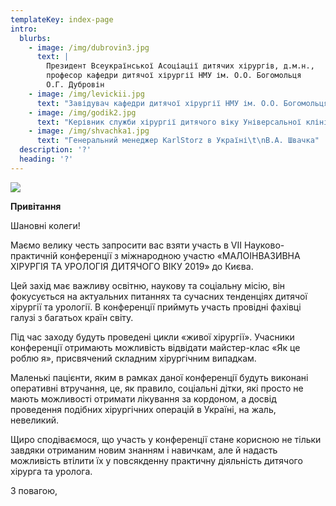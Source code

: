 ```yaml
---
templateKey: index-page
intro:
  blurbs:
    - image: /img/dubrovin3.jpg
      text: |
        Президент Всеукраїнської Асоціації дитячих хірургів, д.м.н., 
        професор кафедри дитячої хірургії НМУ ім. О.О. Богомольця
        О.Г. Дубровін
    - image: /img/levickii.jpg
      text: "Завідувач кафедри дитячої хірургії НМУ ім. О.О. Богомольця, \nд.м.н., професор\t\nА.Ф. Левицький \n"
    - image: /img/godik2.jpg
      text: "Керівник служби хірургії дитячого віку Універсальної клініки «Оберіг», к.м.н., асистент кафедри дитячої хірургії НМУ ім. О.О. Богомольця\t\nО.С. Годік\n"
    - image: /img/shvachka1.jpg
      text: "Генеральний менеджер KarlStorz в Україні\t\nВ.А. Швачка"
  description: '?'
  heading: '?'
---
```

![](/img/2019_no_flags.jpeg)

**Привітання**

Шановні колеги!

Маємо велику честь запросити вас взяти участь в VII Науково-практичній
конференції з міжнародною участю «МАЛОІНВАЗИВНА ХІРУРГІЯ ТА УРОЛОГІЯ
ДИТЯЧОГО ВІКУ 2019» до Києва.

Цей захід має важливу освітню, наукову та соціальну місію, він фокусується
на актуальних питаннях та сучасних тенденціях дитячої хірургії та урології.
В конференції приймуть участь провідні фахівці галузі з багатьох країн
світу. 

Під час заходу будуть проведені цикли «живої хірургії». Учасники конференції
отримають можливість відвідати майстер-клас «Як це роблю я», присвячений
складним хірургічним випадкам.

Маленькі пацієнти, яким в рамках даної конференції будуть виконані
оперативні втручання, це, як правило, соціальні дітки, які просто не мають
можливості отримати лікування за кордоном, а досвід проведення подібних
хірургічних операцій в Україні, на жаль, невеликий.

Щиро сподіваємося, що участь у конференції стане корисною не тільки завдяки отриманим новим знанням і навичкам, але й надасть можливість втілити їх у повсякденну практичну діяльність дитячого хірурга та уролога.

З повагою,
